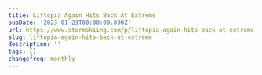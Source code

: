 ```yaml
---
title: Liftopia Again Hits Back At Extreme
pubDate: '2023-01-23T00:00:00.000Z'
url: https://www.stormskiing.com/p/liftopia-again-hits-back-at-extreme
slug: liftopia-again-hits-back-at-extreme
description: ''
tags: []
changefreq: monthly
---
```


<!-- Add post content below -->
